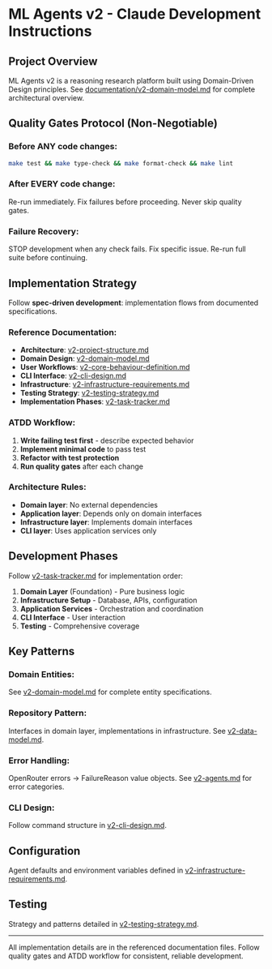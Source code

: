 # ML Agents v2 - Claude Development Instructions

## Project Overview

ML Agents v2 is a reasoning research platform built using Domain-Driven Design principles. See [documentation/v2-domain-model.md](documentation/v2-domain-model.md) for complete architectural overview.

## Quality Gates Protocol (Non-Negotiable)

### Before ANY code changes:

```bash
make test && make type-check && make format-check && make lint
```

### After EVERY code change:

Re-run immediately. Fix failures before proceeding. Never skip quality gates.

### Failure Recovery:

STOP development when any check fails. Fix specific issue. Re-run full suite before continuing.

## Implementation Strategy

Follow **spec-driven development**: implementation flows from documented specifications.

### Reference Documentation:

- **Architecture**: [v2-project-structure.md](documentation/v2-project-structure.md)
- **Domain Design**: [v2-domain-model.md](documentation/v2-domain-model.md)
- **User Workflows**: [v2-core-behaviour-definition.md](documentation/v2-core-behaviour-definition.md)
- **CLI Interface**: [v2-cli-design.md](documentation/v2-cli-design.md)
- **Infrastructure**: [v2-infrastructure-requirements.md](documentation/v2-infrastructure-requirements.md)
- **Testing Strategy**: [v2-testing-strategy.md](documentation/v2-testing-strategy.md)
- **Implementation Phases**: [v2-task-tracker.md](documentation/v2-task-tracker.md)

### ATDD Workflow:

1. **Write failing test first** - describe expected behavior
2. **Implement minimal code** to pass test
3. **Refactor with test protection**
4. **Run quality gates** after each change

### Architecture Rules:

- **Domain layer**: No external dependencies
- **Application layer**: Depends only on domain interfaces
- **Infrastructure layer**: Implements domain interfaces
- **CLI layer**: Uses application services only

## Development Phases

Follow [v2-task-tracker.md](documentation/v2-task-tracker.md) for implementation order:

1. **Domain Layer** (Foundation) - Pure business logic
2. **Infrastructure Setup** - Database, APIs, configuration
3. **Application Services** - Orchestration and coordination
4. **CLI Interface** - User interaction
5. **Testing** - Comprehensive coverage

## Key Patterns

### Domain Entities:

See [v2-domain-model.md](documentation/v2-domain-model.md) for complete entity specifications.

### Repository Pattern:

Interfaces in domain layer, implementations in infrastructure. See [v2-data-model.md](documentation/v2-data-model.md).

### Error Handling:

OpenRouter errors → FailureReason value objects. See [v2-agents.md](documentation/v2-agents.md) for error categories.

### CLI Design:

Follow command structure in [v2-cli-design.md](documentation/v2-cli-design.md).

## Configuration

Agent defaults and environment variables defined in [v2-infrastructure-requirements.md](documentation/v2-infrastructure-requirements.md).

## Testing

Strategy and patterns detailed in [v2-testing-strategy.md](documentation/v2-testing-strategy.md).

---

All implementation details are in the referenced documentation files. Follow quality gates and ATDD workflow for consistent, reliable development.
